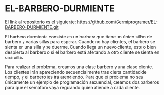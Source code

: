 # EL-BARBERO-DURMIENTE

El link al repositorio es el siguiente: https://github.com/Germiprogramer/EL-BARBERO-DURMIENTE.git

El barbero durmiente consiste en un barbero que tiene un único sillón de barbero y varias sillas para esperar. Cuando no hay clientes, el barbero se sienta en una silla y se duerme. Cuando llega un nuevo cliente, este o bien despierta al barbero o si el barbero está afeitando a otro cliente se sienta en una silla.

Para realizar el problema, creamos una clase barbero y una clase cliente. Los clientes irán apareciendo secuencialmente tras cierta cantidad de tiempo, y el barbero les irá atendiendo. Para que el problema no sea únicamente un ejemplo de programación secuencial, creamos dos barberos para que el semáforo vaya regulando quien atiende a cada cliente.
